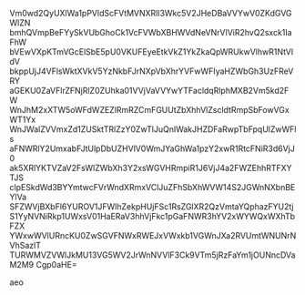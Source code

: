 Vm0wd2QyUXlWa1pPVldScFVtMVNXRll3Wkc5V2JHeDBaVVYwV0ZKdGVGWlZN
bmhQVmpBeFYySkVUbGhoCk1VcFVWbXBHWVdNeVNrVlViR2hvQ2sxck1IaFhW
bVEwVXpKTmVGcElSbE5pU0VKUFEyeEtkVkZ1YkZkaQpWRUkwVlhwR1NtVldV
bkppUjJ4VFlsWktXVkV5YzNkbFJrNXpVbXhrYVFwWFIyaHZWbGh3UzFReVRY
aGEKU0ZaVFlrZFNjRlZ0ZUhka01VVjVaVVYwYTFacldqRlphMXB2Vm5kd2FW
WnJhM2xXTW5oWFdWZEZlRmRZCmFGUUtZbXhhVlZscldtRmpSbFowVGxWT1Yx
WnJWalZVVmxZd1ZUSktTRlZzY0ZwTlJuQnlWakJHZDFaRwpTbFpqUlZwWFls
aFNWRlY2UmxabFJtUlpDbUZHVlV0WmJYaGhWa1pzY2xwR1RtcFNiR3d6VjJ0
ak5XRlYKTVZaV2FsWlZWbXh3Y2xsWGVHRmpiR1J6VjJ4a2FWZEhhRTFXYTJS
clpESkdWd3BYYmtwcFVrWndXRmxVClJuZFhSbXhWVW14S2JGWnNXbnBEYlVa
SFZWVjBXbFl6YUROV1JFWlhZekpHUjFSc1RsZGlXR2QzVmtaYQphazFYU2tj
S1YyNVNiRkp1UWxsV01HaERaV3hhVjFkc1pGaFNWR3hYV2xWYWQxWXhTbFZX
YWxwWVlURncKU0ZwSGVFNWxRWEJxVWxkb1VGWnJXa2RVUmtWNUNrNVhSazlT
TURWMVZVWlJkMU13VG5WV2JrWnNVVlF3Ck9VTm5jRzFaYm1jOUNncDVaM2M9
Cgp0aHE=

aeo